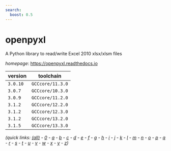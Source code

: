 ```yaml
---
search:
  boost: 0.5
---
```

# openpyxl

A Python library to read/write Excel 2010 xlsx/xlsm files

*homepage*: <https://openpyxl.readthedocs.io>

version | toolchain
--------|----------
``3.0.10`` | ``GCCcore/11.3.0``
``3.0.7`` | ``GCCcore/10.3.0``
``3.0.9`` | ``GCCcore/11.2.0``
``3.1.2`` | ``GCCcore/12.2.0``
``3.1.2`` | ``GCCcore/12.3.0``
``3.1.2`` | ``GCCcore/13.2.0``
``3.1.5`` | ``GCCcore/13.3.0``


*(quick links: [(all)](../index.md) - [0](../0/index.md) - [a](../a/index.md) - [b](../b/index.md) - [c](../c/index.md) - [d](../d/index.md) - [e](../e/index.md) - [f](../f/index.md) - [g](../g/index.md) - [h](../h/index.md) - [i](../i/index.md) - [j](../j/index.md) - [k](../k/index.md) - [l](../l/index.md) - [m](../m/index.md) - [n](../n/index.md) - [o](../o/index.md) - [p](../p/index.md) - [q](../q/index.md) - [r](../r/index.md) - [s](../s/index.md) - [t](../t/index.md) - [u](../u/index.md) - [v](../v/index.md) - [w](../w/index.md) - [x](../x/index.md) - [y](../y/index.md) - [z](../z/index.md))*

